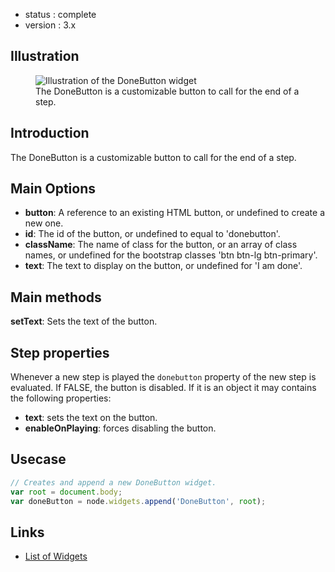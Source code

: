  - status : complete
 - version : 3.x

## Illustration

<figure>
  <img src="http://nodegame.org/images/wiki/done-button-widget.jpeg" alt="Illustration of the DoneButton widget">
  <br>
  <figcaption>The DoneButton is a customizable button to call for the end
  of a step.</figcaption>
</figure>

## Introduction

The DoneButton is a customizable button to call for the end of a step.

## Main Options

- **button**: A reference to an existing HTML button, or undefined to
  create a new one.
- **id**: The id of the button, or undefined to equal to 'donebutton'.
- **className**: The name of class for the button, or an array of class
  names, or undefined for the bootstrap classes 'btn btn-lg btn-primary'.
- **text**: The text to display on the button, or undefined for 'I am
  done'.
  
## Main methods

**setText**: Sets the text of the button.

## Step properties

Whenever a new step is played the `donebutton` property of the new
step is evaluated. If FALSE, the button is disabled. If it is an
object it may contains the following properties:

- **text**: sets the text on the button.
- **enableOnPlaying**: forces disabling the button.

## Usecase

```js
// Creates and append a new DoneButton widget.
var root = document.body;
var doneButton = node.widgets.append('DoneButton', root);

```

## Links

- [List of Widgets](Widgets-v3)
